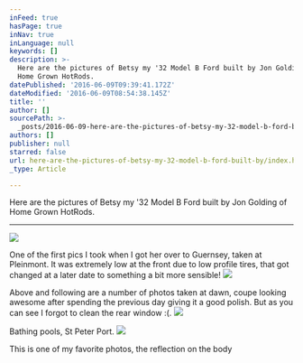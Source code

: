 ```yaml
---
inFeed: true
hasPage: true
inNav: true
inLanguage: null
keywords: []
description: >-
  Here are the pictures of Betsy my '32 Model B Ford built by Jon Golding of
  Home Grown HotRods.
datePublished: '2016-06-09T09:39:41.172Z'
dateModified: '2016-06-09T08:54:38.145Z'
title: ''
author: []
sourcePath: >-
  _posts/2016-06-09-here-are-the-pictures-of-betsy-my-32-model-b-ford-built-by.md
authors: []
publisher: null
starred: false
url: here-are-the-pictures-of-betsy-my-32-model-b-ford-built-by/index.html
_type: Article

---
```

Here are the pictures of Betsy my '32 Model B Ford built by Jon Golding of Home Grown HotRods.

----------------------------------------------------------------------------
![](https://the-grid-user-content.s3-us-west-2.amazonaws.com/c633b10f-c0e5-46b1-a405-4af7791d013b.jpg)

One of the first pics I took when I got her over to Guernsey, taken at Pleinmont. It was extremely low at the front due to low profile tires, that got changed at a later date to something a bit more sensible!
![](https://the-grid-user-content.s3-us-west-2.amazonaws.com/6953a7d6-4c3b-47c8-bd1f-22907f78364f.jpg)

Above and following are a number of photos taken at dawn, coupe looking awesome after spending the previous day giving it a good polish. But as you can see I forgot to clean the rear window :(.
![](https://the-grid-user-content.s3-us-west-2.amazonaws.com/cd60a6b8-23ae-41d9-b31a-57426387ed1f.jpg)

Bathing pools, St Peter Port.
![](https://the-grid-user-content.s3-us-west-2.amazonaws.com/0a71c391-6081-44fa-8ce3-8e8f795a330c.jpg)

This is one of my favorite photos, the reflection on the body